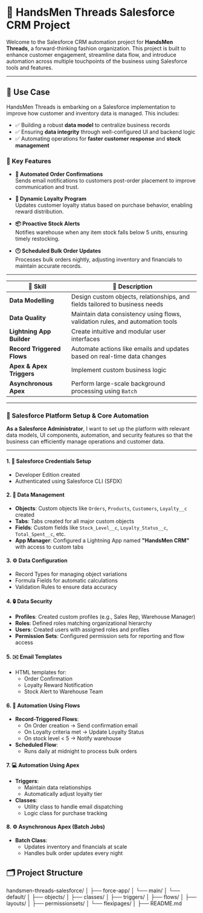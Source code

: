 # 👕 HandsMen Threads Salesforce CRM Project

Welcome to the Salesforce CRM automation project for **HandsMen Threads**, a forward-thinking fashion organization. This project is built to enhance customer engagement, streamline data flow, and introduce automation across multiple touchpoints of the business using Salesforce tools and features.

---

## 🧵 Use Case

HandsMen Threads is embarking on a Salesforce implementation to improve how customer and inventory data is managed. This includes:

- ✅ Building a robust **data model** to centralize business records  
- ✅ Ensuring **data integrity** through well-configured UI and backend logic  
- ✅ Automating operations for **faster customer response** and **stock management**

### 🔄 Key Features

- **📧 Automated Order Confirmations**  
  Sends email notifications to customers post-order placement to improve communication and trust.

- **💎 Dynamic Loyalty Program**  
  Updates customer loyalty status based on purchase behavior, enabling reward distribution.

- **📦 Proactive Stock Alerts**  
  Notifies warehouse when any item stock falls below 5 units, ensuring timely restocking.

- **🕛 Scheduled Bulk Order Updates**  
  Processes bulk orders nightly, adjusting inventory and financials to maintain accurate records.

---



| 🔧 Skill                   | 📘 Description                                                                 |
|---------------------------|--------------------------------------------------------------------------------|
| **Data Modelling**        | Design custom objects, relationships, and fields tailored to business needs    |
| **Data Quality**          | Maintain data consistency using flows, validation rules, and automation tools |
| **Lightning App Builder** | Create intuitive and modular user interfaces                                  |
| **Record Triggered Flows**| Automate actions like emails and updates based on real-time data changes       |
| **Apex & Apex Triggers**  | Implement custom business logic                                                |
| **Asynchronous Apex**     | Perform large-scale background processing using `Batch`|

---


### 📌  Salesforce Platform Setup & Core Automation

**As a Salesforce Administrator**, I want to set up the platform with relevant data models, UI components, automation, and security features so that the business can efficiently manage operations and customer data.

---


#### 1. 🔐 Salesforce Credentials Setup
- Developer Edition created
- Authenticated using Salesforce CLI (SFDX)

#### 2. 🧱 Data Management
- **Objects**: Custom objects like `Orders`, `Products`, `Customers`, `Loyalty__c` created
- **Tabs**: Tabs created for all major custom objects
- **Fields**: Custom fields like `Stock_Level__c`, `Loyalty_Status__c`, `Total_Spent__c`, etc.
- **App Manager**: Configured a Lightning App named **"HandsMen CRM"** with access to custom tabs

#### 3. ⚙️ Data Configuration
- Record Types for managing object variations
- Formula Fields for automatic calculations
- Validation Rules to ensure data accuracy

#### 4. 🔒 Data Security
- **Profiles**: Created custom profiles (e.g., Sales Rep, Warehouse Manager)
- **Roles**: Defined roles matching organizational hierarchy
- **Users**: Created users with assigned roles and profiles
- **Permission Sets**: Configured permission sets for reporting and flow access

#### 5. ✉️ Email Templates
- HTML templates for:
  - Order Confirmation
  - Loyalty Reward Notification
  - Stock Alert to Warehouse Team

#### 6. 🔁 Automation Using Flows
- **Record-Triggered Flows**:
  - On Order creation → Send confirmation email
  - On Loyalty criteria met → Update Loyalty Status
  - On stock level < 5 → Notify warehouse
- **Scheduled Flow**:
  - Runs daily at midnight to process bulk orders

#### 7. 💻 Automation Using Apex
- **Triggers**:
  - Maintain data relationships
  - Automatically adjust loyalty tier
- **Classes**:
  - Utility class to handle email dispatching
  - Logic class for purchase tracking

#### 8. ⚙️ Asynchronous Apex (Batch Jobs)
- **Batch Class**:
  - Updates inventory and financials at scale
  - Handles bulk order updates every night

## 🗂️ Project Structure

handsmen-threads-salesforce/
│
├── force-app/
│ └── main/
│ └── default/
│ ├── objects/
│ ├── classes/
│ ├── triggers/
│ ├── flows/
│ ├── layouts/
│ ├── permissionsets/
│ └── flexipages/
│
├── README.md
